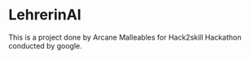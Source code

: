 # LehrerinAI
This is a project done by Arcane Malleables for Hack2skill Hackathon conducted by google.
